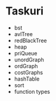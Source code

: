 # Taskuri
* bst
* avlTree
* redBlackTree
* heap
* priQueue
* unordGraph
* ordGraph
* costGraphs
* hashTable
* sort
* function types
